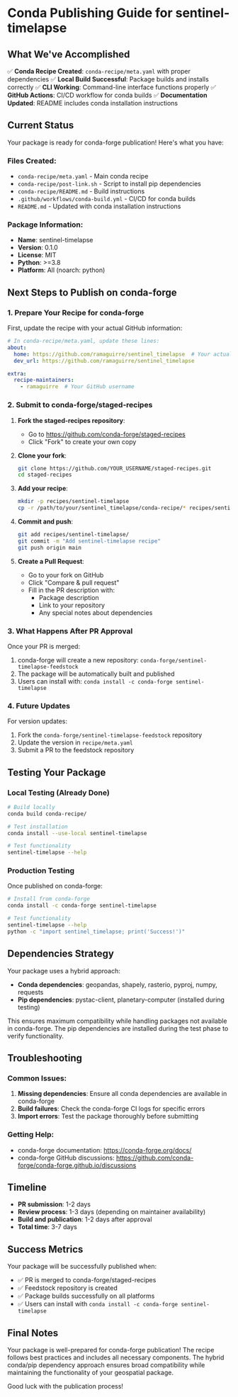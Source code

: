 # Conda Publishing Guide for sentinel-timelapse

## What We've Accomplished

✅ **Conda Recipe Created**: `conda-recipe/meta.yaml` with proper dependencies
✅ **Local Build Successful**: Package builds and installs correctly
✅ **CLI Working**: Command-line interface functions properly
✅ **GitHub Actions**: CI/CD workflow for conda builds
✅ **Documentation Updated**: README includes conda installation instructions

## Current Status

Your package is ready for conda-forge publication! Here's what you have:

### Files Created:
- `conda-recipe/meta.yaml` - Main conda recipe
- `conda-recipe/post-link.sh` - Script to install pip dependencies
- `conda-recipe/README.md` - Build instructions
- `.github/workflows/conda-build.yml` - CI/CD for conda builds
- `README.md` - Updated with conda installation instructions

### Package Information:
- **Name**: sentinel-timelapse
- **Version**: 0.1.0
- **License**: MIT
- **Python**: >=3.8
- **Platform**: All (noarch: python)

## Next Steps to Publish on conda-forge

### 1. Prepare Your Recipe for conda-forge

First, update the recipe with your actual GitHub information:

```yaml
# In conda-recipe/meta.yaml, update these lines:
about:
  home: https://github.com/ramaguirre/sentinel_timelapse  # Your actual repo
  dev_url: https://github.com/ramaguirre/sentinel_timelapse

extra:
  recipe-maintainers:
    - ramaguirre  # Your GitHub username
```

### 2. Submit to conda-forge/staged-recipes

1. **Fork the staged-recipes repository**:
   - Go to https://github.com/conda-forge/staged-recipes
   - Click "Fork" to create your own copy

2. **Clone your fork**:
   ```bash
   git clone https://github.com/YOUR_USERNAME/staged-recipes.git
   cd staged-recipes
   ```

3. **Add your recipe**:
   ```bash
   mkdir -p recipes/sentinel-timelapse
   cp -r /path/to/your/sentinel_timelapse/conda-recipe/* recipes/sentinel-timelapse/
   ```

4. **Commit and push**:
   ```bash
   git add recipes/sentinel-timelapse/
   git commit -m "Add sentinel-timelapse recipe"
   git push origin main
   ```

5. **Create a Pull Request**:
   - Go to your fork on GitHub
   - Click "Compare & pull request"
   - Fill in the PR description with:
     - Package description
     - Link to your repository
     - Any special notes about dependencies

### 3. What Happens After PR Approval

Once your PR is merged:
1. conda-forge will create a new repository: `conda-forge/sentinel-timelapse-feedstock`
2. The package will be automatically built and published
3. Users can install with: `conda install -c conda-forge sentinel-timelapse`

### 4. Future Updates

For version updates:
1. Fork the `conda-forge/sentinel-timelapse-feedstock` repository
2. Update the version in `recipe/meta.yaml`
3. Submit a PR to the feedstock repository

## Testing Your Package

### Local Testing (Already Done)
```bash
# Build locally
conda build conda-recipe/

# Test installation
conda install --use-local sentinel-timelapse

# Test functionality
sentinel-timelapse --help
```

### Production Testing
Once published on conda-forge:
```bash
# Install from conda-forge
conda install -c conda-forge sentinel-timelapse

# Test functionality
sentinel-timelapse --help
python -c "import sentinel_timelapse; print('Success!')"
```

## Dependencies Strategy

Your package uses a hybrid approach:
- **Conda dependencies**: geopandas, shapely, rasterio, pyproj, numpy, requests
- **Pip dependencies**: pystac-client, planetary-computer (installed during testing)

This ensures maximum compatibility while handling packages not available in conda-forge. The pip dependencies are installed during the test phase to verify functionality.

## Troubleshooting

### Common Issues:
1. **Missing dependencies**: Ensure all conda dependencies are available in conda-forge
2. **Build failures**: Check the conda-forge CI logs for specific errors
3. **Import errors**: Test the package thoroughly before submitting

### Getting Help:
- conda-forge documentation: https://conda-forge.org/docs/
- conda-forge GitHub discussions: https://github.com/conda-forge/conda-forge.github.io/discussions

## Timeline

- **PR submission**: 1-2 days
- **Review process**: 1-3 days (depending on maintainer availability)
- **Build and publication**: 1-2 days after approval
- **Total time**: 3-7 days

## Success Metrics

Your package will be successfully published when:
- ✅ PR is merged to conda-forge/staged-recipes
- ✅ Feedstock repository is created
- ✅ Package builds successfully on all platforms
- ✅ Users can install with `conda install -c conda-forge sentinel-timelapse`

## Final Notes

Your package is well-prepared for conda-forge publication! The recipe follows best practices and includes all necessary components. The hybrid conda/pip dependency approach ensures broad compatibility while maintaining the functionality of your geospatial package.

Good luck with the publication process!
